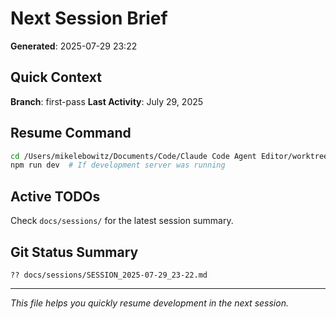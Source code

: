 # Next Session Brief

**Generated**: 2025-07-29 23:22

## Quick Context

**Branch**: first-pass
**Last Activity**: July 29, 2025

## Resume Command

```bash
cd /Users/mikelebowitz/Documents/Code/Claude Code Agent Editor/worktrees/first-pass
npm run dev  # If development server was running
```

## Active TODOs

Check `docs/sessions/` for the latest session summary.

## Git Status Summary

```
?? docs/sessions/SESSION_2025-07-29_23-22.md

```

---

*This file helps you quickly resume development in the next session.*
